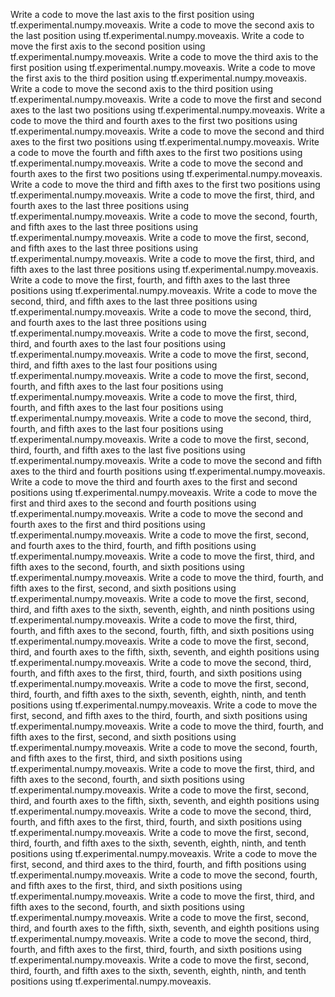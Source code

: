 Write a code to move the last axis to the first position using tf.experimental.numpy.moveaxis.
Write a code to move the second axis to the last position using tf.experimental.numpy.moveaxis.
Write a code to move the first axis to the second position using tf.experimental.numpy.moveaxis.
Write a code to move the third axis to the first position using tf.experimental.numpy.moveaxis.
Write a code to move the first axis to the third position using tf.experimental.numpy.moveaxis.
Write a code to move the second axis to the third position using tf.experimental.numpy.moveaxis.
Write a code to move the first and second axes to the last two positions using tf.experimental.numpy.moveaxis.
Write a code to move the third and fourth axes to the first two positions using tf.experimental.numpy.moveaxis.
Write a code to move the second and third axes to the first two positions using tf.experimental.numpy.moveaxis.
Write a code to move the fourth and fifth axes to the first two positions using tf.experimental.numpy.moveaxis.
Write a code to move the second and fourth axes to the first two positions using tf.experimental.numpy.moveaxis.
Write a code to move the third and fifth axes to the first two positions using tf.experimental.numpy.moveaxis.
Write a code to move the first, third, and fourth axes to the last three positions using tf.experimental.numpy.moveaxis.
Write a code to move the second, fourth, and fifth axes to the last three positions using tf.experimental.numpy.moveaxis.
Write a code to move the first, second, and fifth axes to the last three positions using tf.experimental.numpy.moveaxis.
Write a code to move the first, third, and fifth axes to the last three positions using tf.experimental.numpy.moveaxis.
Write a code to move the first, fourth, and fifth axes to the last three positions using tf.experimental.numpy.moveaxis.
Write a code to move the second, third, and fifth axes to the last three positions using tf.experimental.numpy.moveaxis.
Write a code to move the second, third, and fourth axes to the last three positions using tf.experimental.numpy.moveaxis.
Write a code to move the first, second, third, and fourth axes to the last four positions using tf.experimental.numpy.moveaxis.
Write a code to move the first, second, third, and fifth axes to the last four positions using tf.experimental.numpy.moveaxis.
Write a code to move the first, second, fourth, and fifth axes to the last four positions using tf.experimental.numpy.moveaxis.
Write a code to move the first, third, fourth, and fifth axes to the last four positions using tf.experimental.numpy.moveaxis.
Write a code to move the second, third, fourth, and fifth axes to the last four positions using tf.experimental.numpy.moveaxis.
Write a code to move the first, second, third, fourth, and fifth axes to the last five positions using tf.experimental.numpy.moveaxis.
Write a code to move the second and fifth axes to the third and fourth positions using tf.experimental.numpy.moveaxis.
Write a code to move the third and fourth axes to the first and second positions using tf.experimental.numpy.moveaxis.
Write a code to move the first and third axes to the second and fourth positions using tf.experimental.numpy.moveaxis.
Write a code to move the second and fourth axes to the first and third positions using tf.experimental.numpy.moveaxis.
Write a code to move the first, second, and fourth axes to the third, fourth, and fifth positions using tf.experimental.numpy.moveaxis.
Write a code to move the first, third, and fifth axes to the second, fourth, and sixth positions using tf.experimental.numpy.moveaxis.
Write a code to move the third, fourth, and fifth axes to the first, second, and sixth positions using tf.experimental.numpy.moveaxis.
Write a code to move the first, second, third, and fifth axes to the sixth, seventh, eighth, and ninth positions using tf.experimental.numpy.moveaxis.
Write a code to move the first, third, fourth, and fifth axes to the second, fourth, fifth, and sixth positions using tf.experimental.numpy.moveaxis.
Write a code to move the first, second, third, and fourth axes to the fifth, sixth, seventh, and eighth positions using tf.experimental.numpy.moveaxis.
Write a code to move the second, third, fourth, and fifth axes to the first, third, fourth, and sixth positions using tf.experimental.numpy.moveaxis.
Write a code to move the first, second, third, fourth, and fifth axes to the sixth, seventh, eighth, ninth, and tenth positions using tf.experimental.numpy.moveaxis.
Write a code to move the first, second, and fifth axes to the third, fourth, and sixth positions using tf.experimental.numpy.moveaxis.
Write a code to move the third, fourth, and fifth axes to the first, second, and sixth positions using tf.experimental.numpy.moveaxis.
Write a code to move the second, fourth, and fifth axes to the first, third, and sixth positions using tf.experimental.numpy.moveaxis.
Write a code to move the first, third, and fifth axes to the second, fourth, and sixth positions using tf.experimental.numpy.moveaxis.
Write a code to move the first, second, third, and fourth axes to the fifth, sixth, seventh, and eighth positions using tf.experimental.numpy.moveaxis.
Write a code to move the second, third, fourth, and fifth axes to the first, third, fourth, and sixth positions using tf.experimental.numpy.moveaxis.
Write a code to move the first, second, third, fourth, and fifth axes to the sixth, seventh, eighth, ninth, and tenth positions using tf.experimental.numpy.moveaxis.
Write a code to move the first, second, and third axes to the third, fourth, and fifth positions using tf.experimental.numpy.moveaxis.
Write a code to move the second, fourth, and fifth axes to the first, third, and sixth positions using tf.experimental.numpy.moveaxis.
Write a code to move the first, third, and fifth axes to the second, fourth, and sixth positions using tf.experimental.numpy.moveaxis.
Write a code to move the first, second, third, and fourth axes to the fifth, sixth, seventh, and eighth positions using tf.experimental.numpy.moveaxis.
Write a code to move the second, third, fourth, and fifth axes to the first, third, fourth, and sixth positions using tf.experimental.numpy.moveaxis.
Write a code to move the first, second, third, fourth, and fifth axes to the sixth, seventh, eighth, ninth, and tenth positions using tf.experimental.numpy.moveaxis.